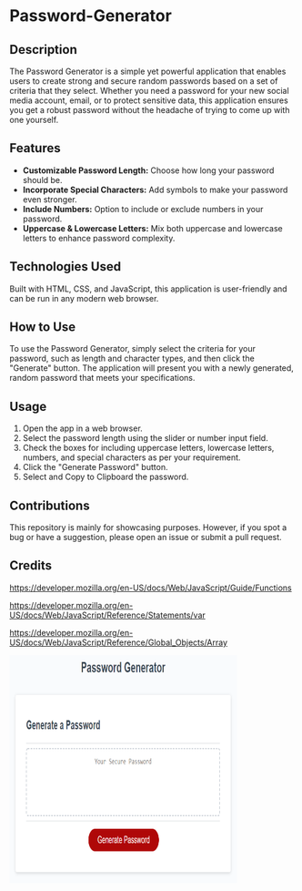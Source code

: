 # Password-Generator

## Description
The Password Generator is a simple yet powerful application that enables users to create strong and secure random passwords based on a set of criteria that they select. Whether you need a password for your new social media account, email, or to protect sensitive data, this application ensures you get a robust password without the headache of trying to come up with one yourself.

## Features
- **Customizable Password Length:** Choose how long your password should be.
- **Incorporate Special Characters:** Add symbols to make your password even stronger.
- **Include Numbers:** Option to include or exclude numbers in your password.
- **Uppercase & Lowercase Letters:** Mix both uppercase and lowercase letters to enhance password complexity.

## Technologies Used
Built with HTML, CSS, and JavaScript, this application is user-friendly and can be run in any modern web browser.

## How to Use
To use the Password Generator, simply select the criteria for your password, such as length and character types, and then click the "Generate" button. The application will present you with a newly generated, random password that meets your specifications.

## Usage
1. Open the app in a web browser.
2. Select the password length using the slider or number input field.
3. Check the boxes for including uppercase letters, lowercase letters, numbers, and special characters as per your requirement.
4. Click the "Generate Password" button.
5. Select and Copy to Clipboard the password.

## Contributions
This repository is mainly for showcasing purposes. However, if you spot a bug or have a suggestion, please open an issue or submit a pull request.

## Credits

https://developer.mozilla.org/en-US/docs/Web/JavaScript/Guide/Functions

https://developer.mozilla.org/en-US/docs/Web/JavaScript/Reference/Statements/var

https://developer.mozilla.org/en-US/docs/Web/JavaScript/Reference/Global_Objects/Array

<img src="./assets/03-javascript-homework-demo.png" width="400" height="400" alt="Password-Generator.png">
